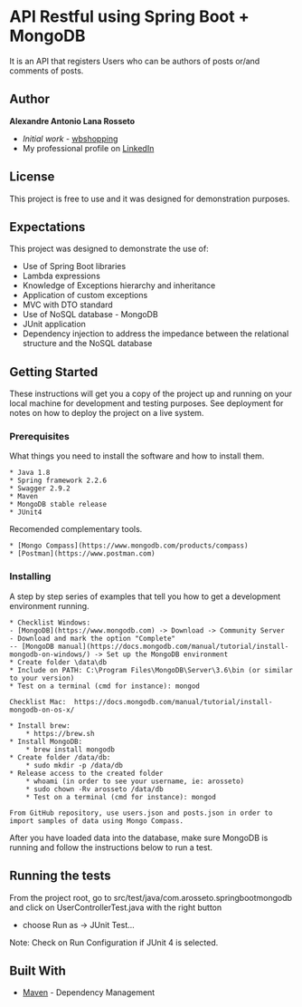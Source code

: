 # API Restful using Spring Boot + MongoDB

It is an API that registers Users who can be authors of posts or/and comments of posts.

## Author

**Alexandre Antonio Lana Rosseto** 
* *Initial work* - [wbshopping](https://github.com/alexandrerosseto/wbshopping) 
* My professional profile on [LinkedIn](https://www.linkedin.com/in/alexandrerosseto)

## License

This project is free to use and it was designed for demonstration purposes.

## Expectations

This project was designed to demonstrate the use of:

* Use of Spring Boot libraries
* Lambda expressions
* Knowledge of Exceptions hierarchy and inheritance
* Application of custom exceptions
* MVC with DTO standard
* Use of NoSQL database - MongoDB
* JUnit application
* Dependency injection to address the impedance between the relational structure and the NoSQL database

## Getting Started

These instructions will get you a copy of the project up and running on your local machine for development and testing purposes. See deployment for notes on how to deploy the project on a live system.

### Prerequisites

What things you need to install the software and how to install them.

```
* Java 1.8
* Spring framework 2.2.6
* Swagger 2.9.2
* Maven
* MongoDB stable release
* JUnit4
```
Recomended complementary tools.

```
* [Mongo Compass](https://www.mongodb.com/products/compass)
* [Postman](https://www.postman.com)
```

### Installing

A step by step series of examples that tell you how to get a development environment running.

```
* Checklist Windows: 
- [MongoDB](https://www.mongodb.com) -> Download -> Community Server 
- Download and mark the option "Complete"
-- [MongoDB manual](https://docs.mongodb.com/manual/tutorial/install-mongodb-on-windows/) -> Set up the MongoDB environment 
* Create folder \data\db 
* Include on PATH: C:\Program Files\MongoDB\Server\3.6\bin (or similar to your version) 
* Test on a terminal (cmd for instance): mongod 
```
```
Checklist Mac:  https://docs.mongodb.com/manual/tutorial/install-mongodb-on-os-x/ 
 
* Install brew: 
	* https://brew.sh 
* Install MongoDB: 
	* brew install mongodb 
* Create folder /data/db:
	* sudo mkdir -p /data/db 
* Release access to the created folder
	* whoami (in order to see your username, ie: arosseto) 
	* sudo chown -Rv arosseto /data/db 
	* Test on a terminal (cmd for instance): mongod
```
```
From GitHub repository, use users.json and posts.json in order to import samples of data using Mongo Compass.
```

After you have loaded data into the database, make sure MongoDB is running and follow the instructions below to run a test.

## Running the tests

From the project root, go to src/test/java/com.arosseto.springbootmongodb and click on UserControllerTest.java with the right button
* choose Run as -> JUnit Test...

Note: Check on Run Configuration if JUnit 4 is selected.

## Built With

* [Maven](https://maven.apache.org/) - Dependency Management

